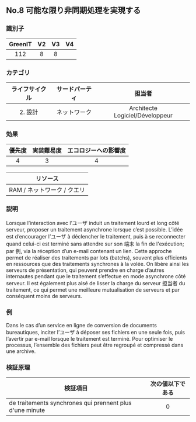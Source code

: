 ## No.8 可能な限り非同期処理を実現する

### 識別子

| GreenIT |  V2  |  V3  |  V4  |
|:-------:|:----:|:----:|:----:|
|   112   |  8 |  8 |      |

### カテゴリ

| ライフサイクル |  サードパーティ  |  担当者  |
|:---------:|:----:|:----:|
| 2. 設計 | ネットワーク | Architecte Logiciel/Développeur |

### 効果

| 優先度 |      実装難易度       |  エコロジーへの影響度    |
|:-------------------:|:-------------------------:|:---------------------:|
| 4 | 3 | 4 |

|リソース                                      |
|:----------------------------------------------------------:|
| RAM / ネットワーク / クエリ    |

### 説明

Lorsque l’interaction avec l’ユーザ induit un traitement lourd et long côté serveur, proposer un traitement asynchrone lorsque c’est possible.
L’idée est d’encourager l’ユーザ à déclencher le traitement, puis à se reconnecter quand celui-ci est terminé sans attendre sur son 端末 la fin de l'exécution; 
par 例, via la réception d’un e-mail contenant un lien.
Cette approche permet de réaliser des traitements par lots (batchs), souvent plus efficients en ressources que des traitements synchrones à la volée.
On libère ainsi les serveurs de présentation, qui peuvent prendre en charge d’autres internautes pendant que le traitement s’effectue en mode asynchrone côté serveur.
Il est également plus aisé de lisser la charge du serveur 担当者 du traitement, ce qui permet une meilleure mutualisation de serveurs et par conséquent moins de serveurs.

### 例

Dans le cas d’un service en ligne de conversion de documents bureautiques, inciter l’ユーザ à déposer ses fichiers en une seule fois, puis l’avertir par e-mail lorsque le traitement est terminé. Pour optimiser le processus, l’ensemble des fichiers peut être regroupé et compressé dans une archive.

### 検証原理

| 検証項目     | 次の値以下である   |  
|-------------------|:-------------------------:|
| de traitements synchrones qui prennent plus d'une minute  | 0  |
